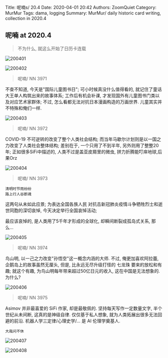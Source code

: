 Title: 呢喃s/ 20.4
Date: 2020-04-01 20:42
Authors: ZoomQuiet
Category: MurMur
Tags: dama, logging
Summary: MurMur/ daily historic card writing, collection in 2020.4


## 呢喃 at 2020.4
> 不为什么, 就这么开始了日历卡连载

![200401](https://ipic.zoomquiet.top/2021-07-25-zq42-today-card-2004.001.jpeg)

![200402](https://ipic.zoomquiet.top/2021-07-25-zq42-today-card-2004.002.jpeg)


> 呢喃/ NN 3971

不查不知道, 今天是"国际儿童图书日";
可小时候真没什么值得看的, 就记住了童话大王单人构筑出来的故事体系;
工作后有机会补课, 才发现国外有儿童图书门类以及对应艺术家群体;
不过, 怎么看都无法对抗日本漫画构造的万画世界.
儿童其实并不特殊和俺们一样.


![200403](https://ipic.zoomquiet.top/2021-07-25-zq42-today-card-2004.003.jpeg)

> 呢喃/ NN 3972

COVID-19 不可逆转的改变了整个人类社会结构;
而当年马歇尔计划则是以一国之力改变了人类社会整体结构;
差别在于, 一个只用了不到半年, 另外则用了整整20年;
正如很多SiFi中描述的,
人类不过是盖亚皮屑里的微虫, 拼力折腾能叮痒地球,后果Orz



![200404](https://ipic.zoomquiet.top/2021-07-25-zq42-today-card-2004.004.jpeg)

> 呢喃/ NN 3973

    清明时节雨纷纷
    路上行人谷断魂

这两句从未如此应景; 
为表达全国各族人民
对抗击新冠肺炎疫情斗争牺牲烈士和逝世同胞的深切哀悼, 
今天决定举行全国哀悼活动; 

最应该哀悼的, 是人类用了5千年才形成的全球化,
却瞬间断裂成孤岛式关系, 那么...

![200405](https://ipic.zoomquiet.top/2021-07-25-zq42-today-card-2004.005.jpeg)


> 呢喃/ NN 3974

鸟山明, 以一己之力改变"孙悟空"这一概念内涵的大师.
不过, 俺更加喜欢阿拉蕾, 企鹅岛上的故事虽然无厘头, 但是, 比永远无尽升级打怪的 七龙珠 要来的放松和有趣;
就这个有趣, 为鸟山明每年带来超过50亿日元的收入, 这在中国是无法想象的.
为什么?


![200406](https://ipic.zoomquiet.top/2021-07-25-zq42-today-card-2004.006.jpeg)


> 呢喃/ NN 3975

Asimov 并非最喜爱的 SiFi 作家, 却是最敬佩的.
坚持每天写作一定数量文字, 半个世纪从未间断, 这真的是神级自律.
仅仅基于私人想象, 就为人类拓展出很多无法回避的前沿.
机器人学三定律/心理史学/...
是 AI 伦理学奠基人.

    大哉问不休



![200407](https://ipic.zoomquiet.top/2021-07-25-zq42-today-card-2004.007.jpeg)


![200408](https://ipic.zoomquiet.top/2021-07-25-zq42-today-card-2004.008.jpeg)















